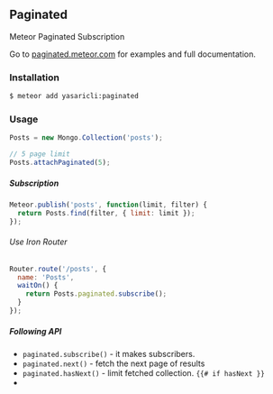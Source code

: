 ## Paginated

Meteor Paginated Subscription

Go to [paginated.meteor.com][1] for examples and full documentation.


### Installation

``` sh
$ meteor add yasaricli:paginated
```

### Usage

```js
Posts = new Mongo.Collection('posts');

// 5 page limit
Posts.attachPaginated(5);
```

##### Subscription

```js
Meteor.publish('posts', function(limit, filter) {
  return Posts.find(filter, { limit: limit });
});
```

###### Use Iron Router
```js
Router.route('/posts', {
  name: 'Posts',
  waitOn() {
    return Posts.paginated.subscribe();
  }
});
```

##### Following API

 - `paginated.subscribe()` - it makes subscribers.
 - `paginated.next()` - fetch the next page of results
 - `paginated.hasNext()` - limit fetched collection. `{{# if hasNext }}`
 - 
 [1]:http://paginated.meteor.com/
